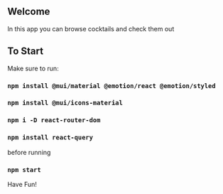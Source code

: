 ## Welcome 
In this app you can browse cocktails and check them out

## To Start
Make sure to run:
### `npm install @mui/material @emotion/react @emotion/styled`
### `npm install @mui/icons-material`
### `npm i -D react-router-dom`
### `npm install react-query`

before running
### `npm start`

Have Fun!